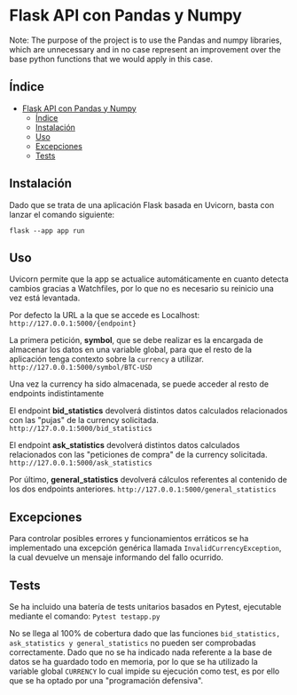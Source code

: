 # Flask API con Pandas y Numpy

Note: The purpose of the project is to use the Pandas and numpy libraries, which are unnecessary and in no case represent an improvement over the base python functions that we would apply in this case.

## Índice

- [Flask API con Pandas y Numpy](#Flask_API_con_Pandas_y_Numpy)
  - [Índice](#Índice)
  - [Instalación](#Instalación)
  - [Uso](#Uso)
  - [Excepciones](#Excepciones)
  - [Tests](#Tests)

## Instalación

Dado que se trata de una aplicación Flask basada en Uvicorn, basta con lanzar el comando siguiente:

``` flask --app app run ```

## Uso

Uvicorn permite que la app se actualice automáticamente en cuanto detecta cambios gracias a Watchfiles, por lo que no es necesario su reinicio una vez está levantada.  

Por defecto la URL a la que se accede es Localhost:
``` http://127.0.0.1:5000/{endpoint} ```

La primera petición, **symbol**,  que se debe realizar es la encargada de almacenar los datos en una variable global, para que el resto de la aplicación tenga contexto sobre la ```currency``` a utilizar.
```http://127.0.0.1:5000/symbol/BTC-USD```

Una vez la currency ha sido almacenada, se puede acceder al resto de endpoints indistintamente

El endpoint **bid_statistics** devolverá distintos datos calculados relacionados con las "pujas" de la currency solicitada. 
```http://127.0.0.1:5000/bid_statistics```

El endpoint **ask_statistics** devolverá distintos datos calculados relacionados con las "peticiones de compra" de la currency solicitada. 
```http://127.0.0.1:5000/ask_statistics```

Por último, **general_statistics** devolverá cálculos referentes al contenido de los dos endpoints anteriores.
```http://127.0.0.1:5000/general_statistics```

## Excepciones

Para controlar posibles errores y funcionamientos erráticos se ha implementado una excepción genérica llamada ```InvalidCurrencyException```, la cual devuelve un mensaje informando del fallo ocurrido.

## Tests

Se ha incluido una batería de tests unitarios basados en Pytest, ejecutable mediante el comando:
```Pytest testapp.py```

No se llega al 100% de cobertura dado que las funciones ```bid_statistics, ask_statistics y general_statistics``` no pueden ser comprobadas correctamente.
Dado que no se ha indicado nada referente a la base de datos se ha guardado todo en memoria, por lo que se ha utilizado la variable global ```CURRENCY``` lo cual
impide su ejecución como test, es por ello que se ha optado por una "programación defensiva".

